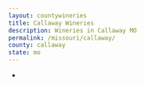 ```yaml
---
layout: countywineries
title: Callaway Wineries
description: Wineries in Callaway MO
permalink: /missouri/callaway/
county: callaway
state: mo
---
```

-
